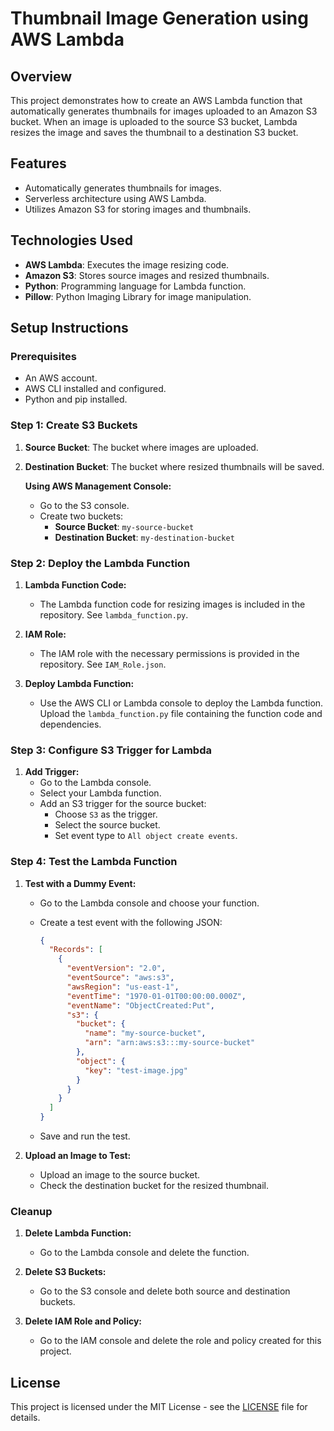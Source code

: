 # Thumbnail Image Generation using AWS Lambda

## Overview
This project demonstrates how to create an AWS Lambda function that automatically generates thumbnails for images uploaded to an Amazon S3 bucket. When an image is uploaded to the source S3 bucket, Lambda resizes the image and saves the thumbnail to a destination S3 bucket.

## Features
- Automatically generates thumbnails for images.
- Serverless architecture using AWS Lambda.
- Utilizes Amazon S3 for storing images and thumbnails.

## Technologies Used
- **AWS Lambda**: Executes the image resizing code.
- **Amazon S3**: Stores source images and resized thumbnails.
- **Python**: Programming language for Lambda function.
- **Pillow**: Python Imaging Library for image manipulation.

## Setup Instructions

### Prerequisites
- An AWS account.
- AWS CLI installed and configured.
- Python and pip installed.

### Step 1: Create S3 Buckets
1. **Source Bucket**: The bucket where images are uploaded.
2. **Destination Bucket**: The bucket where resized thumbnails will be saved.

   **Using AWS Management Console:**
   - Go to the S3 console.
   - Create two buckets:
     - **Source Bucket**: `my-source-bucket`
     - **Destination Bucket**: `my-destination-bucket`

### Step 2: Deploy the Lambda Function

1. **Lambda Function Code:**
   - The Lambda function code for resizing images is included in the repository. See `lambda_function.py`.

2. **IAM Role:**
   - The IAM role with the necessary permissions is provided in the repository. See `IAM_Role.json`.

3. **Deploy Lambda Function:**
   - Use the AWS CLI or Lambda console to deploy the Lambda function. Upload the `lambda_function.py` file containing the function code and dependencies.

### Step 3: Configure S3 Trigger for Lambda

1. **Add Trigger:**
   - Go to the Lambda console.
   - Select your Lambda function.
   - Add an S3 trigger for the source bucket:
     - Choose `S3` as the trigger.
     - Select the source bucket.
     - Set event type to `All object create events`.

### Step 4: Test the Lambda Function

1. **Test with a Dummy Event:**
   - Go to the Lambda console and choose your function.
   - Create a test event with the following JSON:

     ```json
     {
       "Records": [
         {
           "eventVersion": "2.0",
           "eventSource": "aws:s3",
           "awsRegion": "us-east-1",
           "eventTime": "1970-01-01T00:00:00.000Z",
           "eventName": "ObjectCreated:Put",
           "s3": {
             "bucket": {
               "name": "my-source-bucket",
               "arn": "arn:aws:s3:::my-source-bucket"
             },
             "object": {
               "key": "test-image.jpg"
             }
           }
         }
       ]
     }
     ```

   - Save and run the test.

2. **Upload an Image to Test:**
   - Upload an image to the source bucket.
   - Check the destination bucket for the resized thumbnail.

### Cleanup

1. **Delete Lambda Function:**
   - Go to the Lambda console and delete the function.

2. **Delete S3 Buckets:**
   - Go to the S3 console and delete both source and destination buckets.

3. **Delete IAM Role and Policy:**
   - Go to the IAM console and delete the role and policy created for this project.

## License
This project is licensed under the MIT License - see the [LICENSE](LICENSE) file for details.
